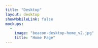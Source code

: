 ```yaml
---
title: "Desktop"
layout: desktop
showMobileLink: false
mockups:
  -
    image: "beacon-desktop-home_v2.jpg"
    title: "Home Page"
---
```

